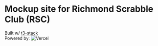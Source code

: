# Mockup site for Richmond Scrabble Club (RSC)


Built w/ [t3-stack]("https://create.t3.gg/")
<br>
Powered by:
![Vercel](https://img.shields.io/badge/vercel-%23000000.svg?style=for-the-badge&logo=vercel&logoColor=white)
